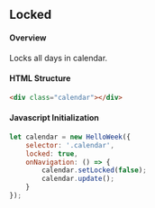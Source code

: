 ## Locked

#### Overview
Locks all days in calendar.

#### HTML Structure
```html
<div class="calendar"></div>
```

#### Javascript Initialization
```js
let calendar = new HelloWeek({
    selector: '.calendar',
    locked: true,
    onNavigation: () => {
        calendar.setLocked(false);
        calendar.update();
    }
});
```
